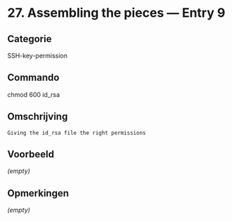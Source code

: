 # 27. Assembling the pieces — Entry 9

## Categorie

SSH-key-permission

## Commando

chmod 600 id_rsa

## Omschrijving

```
Giving the id_rsa file the right permissions
```

## Voorbeeld

_(empty)_

## Opmerkingen

_(empty)_

